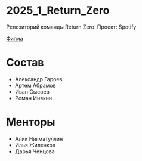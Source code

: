 # 2025_1_Return_Zero

Репозиторий команды Return Zero. Проект: Spotify

[Фигма](https://www.figma.com/design/4QRRVHKU9udcBO1tGnRlev/Untitled?t=ACFjQLB0qHjMHRgv-0)

# Состав

- Александр Гароев
- Артем Абрамов
- Иван Сысоев
- Роман Инякин

# Менторы

- Алик Нигматуллин
- Илья Жиленков
- Дарья Ченцова
